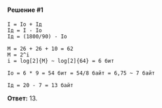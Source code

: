 #### Решение #1
```
I = Iо + Iд
Iд = I - Iо
Iд = (1800/90) - Iо

M = 26 + 26 + 10 = 62
M = 2^i
i = log[2]{M} ~ log[2]{64} = 6 бит

Iо = 6 * 9 = 54 бит = 54/8 байт = 6,75 ~ 7 байт

Iд = 20 - 7 = 13 байт

```

**Ответ:** 13.
